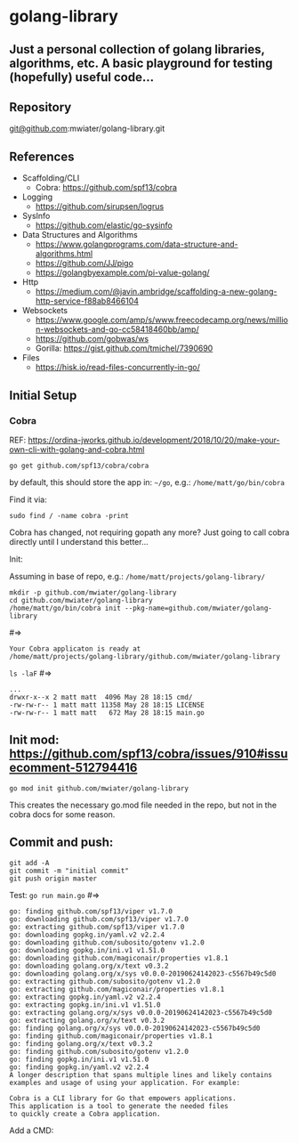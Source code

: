 # golang-library

## Just a personal collection of golang libraries, algorithms, etc. A basic playground for testing (hopefully) useful code...

## Repository

git@github.com:mwiater/golang-library.git

## References

* Scaffolding/CLI
  * Cobra: https://github.com/spf13/cobra
* Logging
  * https://github.com/sirupsen/logrus
* SysInfo
  * https://github.com/elastic/go-sysinfo
* Data Structures and Algorithms 
  * https://www.golangprograms.com/data-structure-and-algorithms.html
  * https://github.com/JJ/pigo
  * https://golangbyexample.com/pi-value-golang/
* Http
  * https://medium.com/@javin.ambridge/scaffolding-a-new-golang-http-service-f88ab8466104
* Websockets
  * https://www.google.com/amp/s/www.freecodecamp.org/news/million-websockets-and-go-cc58418460bb/amp/
  * https://github.com/gobwas/ws
  * Gorilla: https://gist.github.com/tmichel/7390690
* Files
  * https://hisk.io/read-files-concurrently-in-go/
 
## Initial Setup

### Cobra

REF: https://ordina-jworks.github.io/development/2018/10/20/make-your-own-cli-with-golang-and-cobra.html

`go get github.com/spf13/cobra/cobra`

by default, this should store the app in: `~/go`, e.g.: `/home/matt/go/bin/cobra`

Find it via:

`sudo find / -name cobra -print`

Cobra has changed, not requiring gopath any more? Just going to call cobra directly until I understand this better...

Init:

Assuming in base of repo, e.g.: `/home/matt/projects/golang-library/`

```
mkdir -p github.com/mwiater/golang-library
cd github.com/mwiater/golang-library
/home/matt/go/bin/cobra init --pkg-name=github.com/mwiater/golang-library
```

#=>

```
Your Cobra applicaton is ready at
/home/matt/projects/golang-library/github.com/mwiater/golang-library
```

`ls -laF` #=>

```
...
drwxr-x--x 2 matt matt  4096 May 28 18:15 cmd/
-rw-rw-r-- 1 matt matt 11358 May 28 18:15 LICENSE
-rw-rw-r-- 1 matt matt   672 May 28 18:15 main.go
```

## Init mod: https://github.com/spf13/cobra/issues/910#issuecomment-512794416

`go mod init github.com/mwiater/golang-library`

This creates the necessary go.mod file needed in the repo, but not in the cobra docs for some reason.


## Commit and push:

```
git add -A
git commit -m "initial commit"
git push origin master 
```

Test: `go run main.go` #=>

```
go: finding github.com/spf13/viper v1.7.0
go: downloading github.com/spf13/viper v1.7.0
go: extracting github.com/spf13/viper v1.7.0
go: downloading gopkg.in/yaml.v2 v2.2.4
go: downloading github.com/subosito/gotenv v1.2.0
go: downloading gopkg.in/ini.v1 v1.51.0
go: downloading github.com/magiconair/properties v1.8.1
go: downloading golang.org/x/text v0.3.2
go: downloading golang.org/x/sys v0.0.0-20190624142023-c5567b49c5d0
go: extracting github.com/subosito/gotenv v1.2.0
go: extracting github.com/magiconair/properties v1.8.1
go: extracting gopkg.in/yaml.v2 v2.2.4
go: extracting gopkg.in/ini.v1 v1.51.0
go: extracting golang.org/x/sys v0.0.0-20190624142023-c5567b49c5d0
go: extracting golang.org/x/text v0.3.2
go: finding golang.org/x/sys v0.0.0-20190624142023-c5567b49c5d0
go: finding github.com/magiconair/properties v1.8.1
go: finding golang.org/x/text v0.3.2
go: finding github.com/subosito/gotenv v1.2.0
go: finding gopkg.in/ini.v1 v1.51.0
go: finding gopkg.in/yaml.v2 v2.2.4
A longer description that spans multiple lines and likely contains
examples and usage of using your application. For example:

Cobra is a CLI library for Go that empowers applications.
This application is a tool to generate the needed files
to quickly create a Cobra application.
```

Add a CMD:

